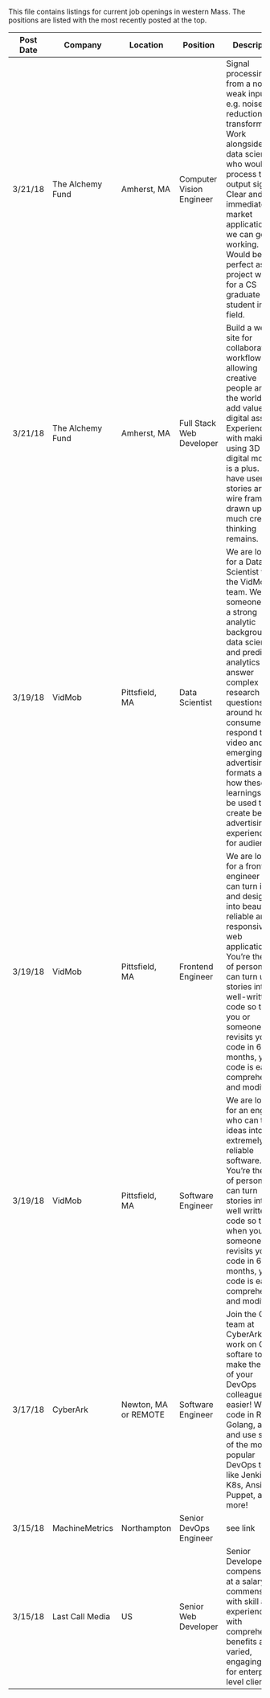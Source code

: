 This file contains listings for current job openings in western Mass. The positions are listed with the most recently posted at the top.

|Post Date|Company|Location|Position|Description|External Link(s)|
|---------|-------|--------|--------|-----------|----------------|
|3/21/18|The Alchemy Fund|Amherst, MA|Computer Vision Engineer|Signal processing from a noisy, weak input – e.g. noise reduction, pixel transformation. Work alongside a data scientist, who would process the output signal. Clear and immediate market applications if we can get it working. Would be perfect as project work for a CS graduate student in the field.|[More Info / Application Instructions](https://drive.google.com/file/d/0B3ll_mWRP1BvSmUwZzFKbS00SHJWNmV3bjlNQXRJVFA4aXc0/view?usp=sharing)|
|3/21/18|The Alchemy Fund|Amherst, MA|Full Stack Web Developer|Build a web site for collaborative workflow, allowing creative people around the world to add value to a digital asset. Experience with making or using 3D digital models is a plus. We have user stories and wire frames drawn up, but much creative thinking remains.|[More Info / Application Instructions](https://drive.google.com/file/d/0B3ll_mWRP1BvSmUwZzFKbS00SHJWNmV3bjlNQXRJVFA4aXc0/view?usp=sharing)|
|3/19/18|VidMob|Pittsfield, MA|Data Scientist|We are looking for a Data Scientist to join the VidMob team. We seek someone with a strong analytic background in data science and predictive analytics to answer complex research questions around how consumers respond to video and emerging advertising formats and how these learnings can be used to create better advertising experiences for audiences.|https://www.vidmob.com/data-scientist/|
|3/19/18|VidMob|Pittsfield, MA|Frontend Engineer|We are looking for a frontend engineer who can turn ideas and designs into beautiful, reliable and responsive web applications. You’re the type of person who can turn user stories into well-written code so that as you or someone else revisits your code in 6 months, your code is easy to comprehend and modify.|https://www.vidmob.com/frontend-engineer/|
|3/19/18|VidMob|Pittsfield, MA|Software Engineer|We are looking for an engineer who can turn ideas into extremely reliable software. You’re the type of person who can turn stories into well written code so that when you or someone else revisits your code in 6 months, your code is easy to comprehend and modify.|https://www.vidmob.com/software-engineer/|
|3/17/18|CyberArk|Newton, MA or REMOTE|Software Engineer|Join the Conjur team at CyberArk and work on OSS softare to help make the lives of your DevOps colleagues easier! We code in Ruby, Golang, and JS and use some of the most popular DevOps tools, like Jenkins, K8s, Ansible, Puppet, and more!|conjur.org, [our hiring puzzle](http://conjur-dev-puzzle-website.herokuapp.com)|
|3/15/18|MachineMetrics|Northampton|Senior DevOps Engineer|see link|https://www.machinemetrics.com/careers|
|3/15/18|Last Call Media|US|Senior Web Developer|Senior Developers are compensated at a salary commensurate with skill and experience, with comprehensive benefits and varied, engaging work for enterprise-level clients.|https://lastcallmedia.com/careers|
